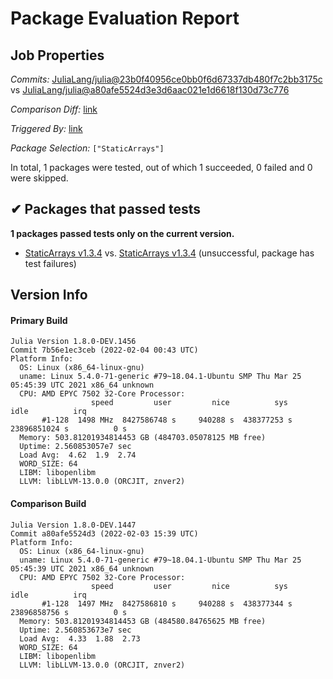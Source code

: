 # Package Evaluation Report

## Job Properties

*Commits:* [JuliaLang/julia@23b0f40956ce0bb0f6d67337db480f7c2bb3175c](https://github.com/JuliaLang/julia/commit/23b0f40956ce0bb0f6d67337db480f7c2bb3175c) vs [JuliaLang/julia@a80afe5524d3e3d6aac021e1d6618f130d73c776](https://github.com/JuliaLang/julia/commit/a80afe5524d3e3d6aac021e1d6618f130d73c776)

*Comparison Diff:* [link](https://github.com/JuliaLang/julia/compare/a80afe5524d3e3d6aac021e1d6618f130d73c776..23b0f40956ce0bb0f6d67337db480f7c2bb3175c)

*Triggered By:* [link](https://github.com/JuliaLang/julia/pull/44018#issuecomment-1029153210)

*Package Selection:* `["StaticArrays"]`

In total, 1 packages were tested, out of which 1 succeeded, 0 failed and 0 were skipped.


## ✔ Packages that passed tests

**1 packages passed tests only on the current version.**

- [StaticArrays v1.3.4](https://s3.amazonaws.com/julialang-reports/nanosoldier/pkgeval/by_hash/23b0f40_vs_a80afe5/StaticArrays.primary.log) vs. [StaticArrays v1.3.4](https://s3.amazonaws.com/julialang-reports/nanosoldier/pkgeval/by_hash/23b0f40_vs_a80afe5/StaticArrays.against.log) (unsuccessful, package has test failures)


## Version Info

#### Primary Build

```
Julia Version 1.8.0-DEV.1456
Commit 7b56e1ec3ceb (2022-02-04 00:43 UTC)
Platform Info:
  OS: Linux (x86_64-linux-gnu)
  uname: Linux 5.4.0-71-generic #79~18.04.1-Ubuntu SMP Thu Mar 25 05:45:39 UTC 2021 x86_64 unknown
  CPU: AMD EPYC 7502 32-Core Processor: 
                  speed         user         nice          sys         idle          irq
       #1-128  1498 MHz  8427586748 s     940288 s  438377253 s  23896851024 s          0 s
  Memory: 503.81201934814453 GB (484703.05078125 MB free)
  Uptime: 2.560853057e7 sec
  Load Avg:  4.62  1.9  2.74
  WORD_SIZE: 64
  LIBM: libopenlibm
  LLVM: libLLVM-13.0.0 (ORCJIT, znver2)

```

#### Comparison Build

```
Julia Version 1.8.0-DEV.1447
Commit a80afe5524d3 (2022-02-03 15:39 UTC)
Platform Info:
  OS: Linux (x86_64-linux-gnu)
  uname: Linux 5.4.0-71-generic #79~18.04.1-Ubuntu SMP Thu Mar 25 05:45:39 UTC 2021 x86_64 unknown
  CPU: AMD EPYC 7502 32-Core Processor: 
                  speed         user         nice          sys         idle          irq
       #1-128  1497 MHz  8427586810 s     940288 s  438377344 s  23896858756 s          0 s
  Memory: 503.81201934814453 GB (484580.84765625 MB free)
  Uptime: 2.560853673e7 sec
  Load Avg:  4.33  1.88  2.73
  WORD_SIZE: 64
  LIBM: libopenlibm
  LLVM: libLLVM-13.0.0 (ORCJIT, znver2)

```
<!-- Generated on 2022-02-03T22:20:48.211 -->
